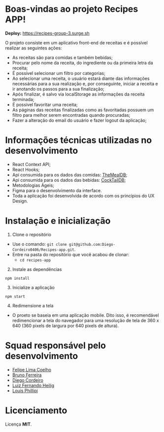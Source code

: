 # Boas-vindas ao projeto Recipes APP!

**Deploy:** https://recipes-group-3.surge.sh

O projeto consiste em um aplicativo front-end de receitas e é possível realizar as seguintes ações:

- As receitas são para comidas e também bebidas;
- Procurar pelo nome da receita, do ingrediente ou da primeira letra da receita;
- É possível selecionar um filtro por categorias;
- Ao selecionar uma receita, o usuário estará diante das informações necessárias para a sua realização e, por conseguinte, iniciar a receita e ir anotando os passos para a sua finalização;
- Após finalizar, é salvo via localStorage as informações da receita terminada;
- É possível favoritar uma receita;
- As páginas das receitas finalizadas como as favoritadas possuem um filtro para melhor serem encontradas quando procuradas;
- Fazer a alteração do email do usuário e fazer logout da aplicação;

# Informações técnicas utilizadas no desenvolvimento

- React Context API;
- React Hooks;
- Api consumida para os dados das comidas: [TheMealDB](https://www.themealdb.com/);
- Api consumida para os dados das bebidas: [CockTailDB](https://www.thecocktaildb.com/);
- Metodologias Ágeis;
- Figma para o desenvolvimento da interface.
- Toda a aplicação foi desenvolvida de acordo com os princípios do UX Design.

# Instalação e inicialização

  1. Clone o repositório

  - Use o comando: `git clone git@github.com:Diego-Cordeiro0406/Recipes-app.git`.
  - Entre na pasta do repositório que você acabou de clonar:
    - `cd recipes-app`

  2. Instale as dependências

    npm install

  3. Inicialize a aplicação
  
    npm start

  4. Redimensione a tela

  - O proeto se baseia em uma aplicação mobile. Dito isso, é recomendável redimencionar a tela do navegador para uma resolução de tela de 360 x 640 (360 pixels de largura por 640 pixels de altura).

# Squad responsável pelo desenvolvimento

  - [Felipe Lima Coelho](https://github.com/felipe-lima-coelho)
  - [Bruno Ferreira](https://github.com/brunoferreira89)
  - [Diego Cordeiro](https://github.com/Diego-Cordeiro0406)
  - [Luiz Fernando Heilig](https://github.com/luizheilig)
  - [Louis Phillipi](https://github.com/Louisph08)

# Licenciamento

Licença **MIT**.
